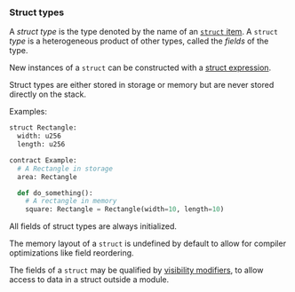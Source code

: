 ### Struct types

A *struct type* is the type denoted by the name of an [`struct` item].
A `struct` *type* is a heterogeneous product of other types, called the
*fields* of the type.

New instances of a `struct` can be constructed with a [struct expression].

Struct types are either stored in storage or memory but are never stored directly on the stack.

Examples:

```Python
struct Rectangle:
  width: u256
  length: u256

contract Example:
  # A Rectangle in storage
  area: Rectangle

  def do_something():
    # A rectangle in memory
    square: Rectangle = Rectangle(width=10, length=10)
```

All fields of struct types are always initialized.

The memory layout of a `struct` is undefined by default to allow for compiler
optimizations like field reordering.

The fields of a `struct` may be qualified by [visibility modifiers], to allow
access to data in a struct outside a module.

[struct expression]: struct-expr.md
[visibility modifiers]: visibility_and_privacy.md
[`struct` item]: structs.md
